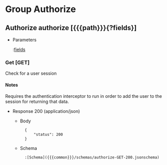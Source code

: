 # Group Authorize

## Authorize authorize [{{{path}}}{?fields}]

+ Parameters

    :[fields]({{{common}}}/parameters/fields.md)


### Get [GET]

Check for a user session

#### Notes

Requires the authentication interceptor to run in order to add the user to the session for returning that data.

+ Response 200 (application/json)

    + Body

            {
                "status": 200
            }

    + Schema

            :[Schema]({{{common}}}/schemas/authorize-GET-200.jsonschema)

